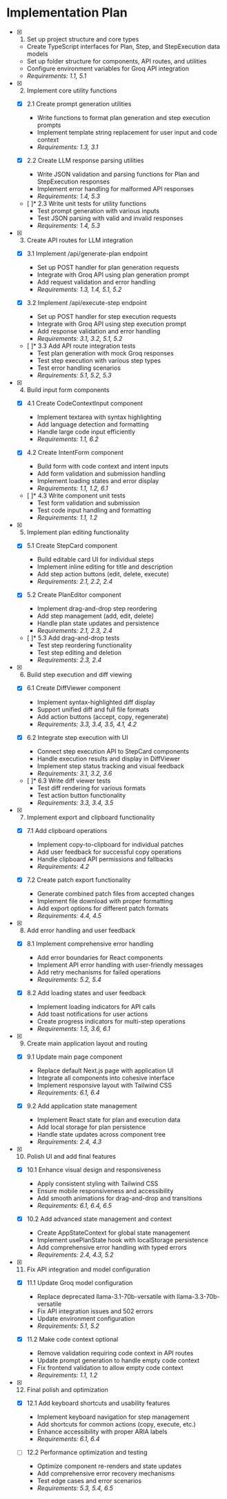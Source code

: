# Implementation Plan

- [x] 1. Set up project structure and core types

  - Create TypeScript interfaces for Plan, Step, and StepExecution data models
  - Set up folder structure for components, API routes, and utilities
  - Configure environment variables for Groq API integration
  - _Requirements: 1.1, 5.1_

- [x] 2. Implement core utility functions

  - [x] 2.1 Create prompt generation utilities

    - Write functions to format plan generation and step execution prompts
    - Implement template string replacement for user input and code context
    - _Requirements: 1.3, 3.1_

  - [x] 2.2 Create LLM response parsing utilities

    - Write JSON validation and parsing functions for Plan and StepExecution responses
    - Implement error handling for malformed API responses
    - _Requirements: 1.4, 5.3_

  - [ ]\* 2.3 Write unit tests for utility functions
    - Test prompt generation with various inputs
    - Test JSON parsing with valid and invalid responses
    - _Requirements: 1.4, 5.3_

- [x] 3. Create API routes for LLM integration

  - [x] 3.1 Implement /api/generate-plan endpoint

    - Set up POST handler for plan generation requests
    - Integrate with Groq API using plan generation prompt
    - Add request validation and error handling
    - _Requirements: 1.3, 1.4, 5.1, 5.2_

  - [x] 3.2 Implement /api/execute-step endpoint

    - Set up POST handler for step execution requests
    - Integrate with Groq API using step execution prompt
    - Add response validation and error handling
    - _Requirements: 3.1, 3.2, 5.1, 5.2_

  - [ ]\* 3.3 Add API route integration tests
    - Test plan generation with mock Groq responses
    - Test step execution with various step types
    - Test error handling scenarios
    - _Requirements: 5.1, 5.2, 5.3_

- [x] 4. Build input form components

  - [x] 4.1 Create CodeContextInput component

    - Implement textarea with syntax highlighting
    - Add language detection and formatting
    - Handle large code input efficiently
    - _Requirements: 1.1, 6.2_

  - [x] 4.2 Create IntentForm component

    - Build form with code context and intent inputs
    - Add form validation and submission handling
    - Implement loading states and error display
    - _Requirements: 1.1, 1.2, 6.1_

  - [ ]\* 4.3 Write component unit tests
    - Test form validation and submission
    - Test code input handling and formatting
    - _Requirements: 1.1, 1.2_

- [x] 5. Implement plan editing functionality

  - [x] 5.1 Create StepCard component

    - Build editable card UI for individual steps
    - Implement inline editing for title and description
    - Add step action buttons (edit, delete, execute)
    - _Requirements: 2.1, 2.2, 2.4_

  - [x] 5.2 Create PlanEditor component

    - Implement drag-and-drop step reordering
    - Add step management (add, edit, delete)
    - Handle plan state updates and persistence
    - _Requirements: 2.1, 2.3, 2.4_

  - [ ]\* 5.3 Add drag-and-drop tests
    - Test step reordering functionality
    - Test step editing and deletion
    - _Requirements: 2.3, 2.4_

- [x] 6. Build step execution and diff viewing

  - [x] 6.1 Create DiffViewer component

    - Implement syntax-highlighted diff display
    - Support unified diff and full file formats
    - Add action buttons (accept, copy, regenerate)
    - _Requirements: 3.3, 3.4, 3.5, 4.1, 4.2_

  - [x] 6.2 Integrate step execution with UI

    - Connect step execution API to StepCard components
    - Handle execution results and display in DiffViewer
    - Implement step status tracking and visual feedback
    - _Requirements: 3.1, 3.2, 3.6_

  - [ ]\* 6.3 Write diff viewer tests
    - Test diff rendering for various formats
    - Test action button functionality
    - _Requirements: 3.3, 3.4, 3.5_

- [x] 7. Implement export and clipboard functionality

  - [x] 7.1 Add clipboard operations

    - Implement copy-to-clipboard for individual patches
    - Add user feedback for successful copy operations
    - Handle clipboard API permissions and fallbacks
    - _Requirements: 4.2_

  - [x] 7.2 Create patch export functionality
    - Generate combined patch files from accepted changes
    - Implement file download with proper formatting
    - Add export options for different patch formats
    - _Requirements: 4.4, 4.5_

- [x] 8. Add error handling and user feedback

  - [x] 8.1 Implement comprehensive error handling

    - Add error boundaries for React components
    - Implement API error handling with user-friendly messages
    - Add retry mechanisms for failed operations
    - _Requirements: 5.2, 5.4_

  - [x] 8.2 Add loading states and user feedback
    - Implement loading indicators for API calls
    - Add toast notifications for user actions
    - Create progress indicators for multi-step operations
    - _Requirements: 1.5, 3.6, 6.1_

- [x] 9. Create main application layout and routing

  - [x] 9.1 Update main page component

    - Replace default Next.js page with application UI
    - Integrate all components into cohesive interface
    - Implement responsive layout with Tailwind CSS
    - _Requirements: 6.1, 6.4_

  - [x] 9.2 Add application state management
    - Implement React state for plan and execution data
    - Add local storage for plan persistence
    - Handle state updates across component tree
    - _Requirements: 2.4, 4.3_

- [x] 10. Polish UI and add final features

  - [x] 10.1 Enhance visual design and responsiveness

    - Apply consistent styling with Tailwind CSS
    - Ensure mobile responsiveness and accessibility
    - Add smooth animations for drag-and-drop and transitions
    - _Requirements: 6.1, 6.4, 6.5_

  - [x] 10.2 Add advanced state management and context
    - Create AppStateContext for global state management
    - Implement usePlanState hook with localStorage persistence
    - Add comprehensive error handling with typed errors
    - _Requirements: 2.4, 4.3, 5.2_

- [x] 11. Fix API integration and model configuration

  - [x] 11.1 Update Groq model configuration
    - Replace deprecated llama-3.1-70b-versatile with llama-3.3-70b-versatile
    - Fix API integration issues and 502 errors
    - Update environment configuration
    - _Requirements: 5.1, 5.2_

  - [x] 11.2 Make code context optional
    - Remove validation requiring code context in API routes
    - Update prompt generation to handle empty code context
    - Fix frontend validation to allow empty code context
    - _Requirements: 1.1, 1.2_

- [x] 12. Final polish and optimization

  - [x] 12.1 Add keyboard shortcuts and usability features
    - Implement keyboard navigation for step management
    - Add shortcuts for common actions (copy, execute, etc.)
    - Enhance accessibility with proper ARIA labels
    - _Requirements: 6.1, 6.4_

  - [ ] 12.2 Performance optimization and testing
    - Optimize component re-renders and state updates
    - Add comprehensive error recovery mechanisms
    - Test edge cases and error scenarios
    - _Requirements: 5.3, 5.4, 6.5_


